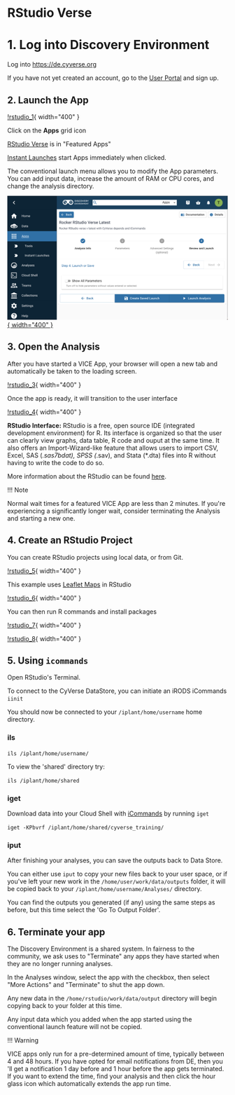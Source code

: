 # RStudio Verse

# 1. Log into Discovery Environment

Log into <https://de.cyverse.org>

If you have not yet created an account, go to the [User Portal](https://user.cyverse.org) and sign up.

## 2. Launch the App

[!rstudio_1](https://github.com/CyVerse-learning-materials/learning-materials-home/raw/mkdocs/assets/de/rstudio_1.png "rstudio_1"){ width="400" }

Click on the **Apps** grid icon

[RStudio Verse](https://de.cyverse.org/apps/de/3548f43a-bed1-11e9-af16-008cfa5ae621/launch) is in "Featured Apps"

[Instant Launches](https://de.cyverse.org/instantlaunches) start Apps immediately when clicked.

The conventional launch menu allows you to modify the App parameters. You can add input data, increase the amount of RAM or CPU cores, and change the analysis directory.

[![!rstudio_2](https://github.com/CyVerse-learning-materials/learning-materials-home/raw/mkdocs/assets/de/rstudio_2.png "rstudio_2"){ width="400" }](https://de.cyverse.org/apps/de/3548f43a-bed1-11e9-af16-008cfa5ae621/launch)

## 3. Open the Analysis

After you have started a VICE App, your browser will open a new tab and automatically be taken to the loading screen.

[!rstudio_3](https://github.com/CyVerse-learning-materials/learning-materials-home/raw/mkdocs/assets/de/rstudio_3.png "rstudio_3"){ width="400" }

Once the app is ready, it will transition to the user interface 

[!rstudio_4](https://github.com/CyVerse-learning-materials/learning-materials-home/raw/mkdocs/assets/de/rstudio_4.png "rstudio_4"){ width="400" }

**RStudio Interface:** 
RStudio is a free, open source IDE (integrated development environment) for R. 
Its interface is organized so that the user can clearly view graphs, data table, R code and ouput at the same time. 
It also offers an Import-Wizard-like feature that allows users to import CSV, Excel, SAS (*.sas7bdat), SPSS (*.sav), and Stata (\*.dta) files into R without having to write the code to do so.

More information about the RStudio can be found [here](https://www.rstudio.com/products/rstudio/).

!!! Note
  
  Normal wait times for a featured VICE App are less than 2 minutes. 
  If you're experiencing a significantly longer wait, consider terminating the Analysis and starting a new one.

## 4. Create an RStudio Project

You can create RStudio projects using local data, or from Git.

[!rstudio_5](https://github.com/CyVerse-learning-materials/learning-materials-home/raw/mkdocs/assets/de/rstudio_5.png "rstudio_5"){ width="400" }

This example uses [Leaflet Maps](https://github.com/rstudio/leaflet) in RStudio

[!rstudio_6](https://github.com/CyVerse-learning-materials/learning-materials-home/raw/mkdocs/assets/de/rstudio_6.png "rstudio_6"){ width="400" }

You can then run R commands and install packages

[!rstudio_7](https://github.com/CyVerse-learning-materials/learning-materials-home/raw/mkdocs/assets/de/rstudio_7.png "rstudio_7"){ width="400" }

[!rstudio_8](https://github.com/CyVerse-learning-materials/learning-materials-home/raw/mkdocs/assets/de/rstudio_8.png "rstudio_8"){ width="400" }

## 5. Using `icommands`

Open RStudio's Terminal.

To connect to the CyVerse DataStore, you can initiate an iRODS iCommands `iinit`

You should now be connected to your `/iplant/home/username` home directory.

### ils

``` ils /iplant/home/username/ ```

To view the \'shared\' directory try:

``` ils /iplant/home/shared ```

### iget 

Download data into your Cloud Shell with [iCommands](https://docs.irods.org/master/icommands/user/) by running `iget`

``` iget -KPbvrf /iplant/home/shared/cyverse_training/ ```

### iput

After finishing your analyses, you can save the outputs back to Data Store.

You can either use `iput` to copy your new files back to your user space, or if you've left your new work in the `/home/user/work/data/outputs` folder, it will be copied back to your `/iplant/home/username/Analyses/` directory.

You can find the outputs you generated (if any) using the same steps as before, but this time select the 'Go To Output Folder'.

## 6. Terminate your app

The Discovery Environment is a shared system. In fairness to the community, we ask uses to "Terminate" any apps they have started when
they are no longer running analyses.

In the Analyses window, select the app with the checkbox, then select "More Actions" and "Terminate" to shut the app down.

Any new data in the `/home/rstudio/work/data/output` directory will begin copying back to your folder at this time.

Any input data which you added when the app started using the conventional launch feature will not be copied.

!!! Warning

  VICE apps only run for a pre-determined amount of time, typically between 4 and 48 hours. 
  If you have opted for email notifications from DE, then you 'll get a notification 1 day before and 1 hour before the app gets terminated. 
  If you want to extend the time, find your analysis and then click the hour glass icon which automatically extends the app run time.
